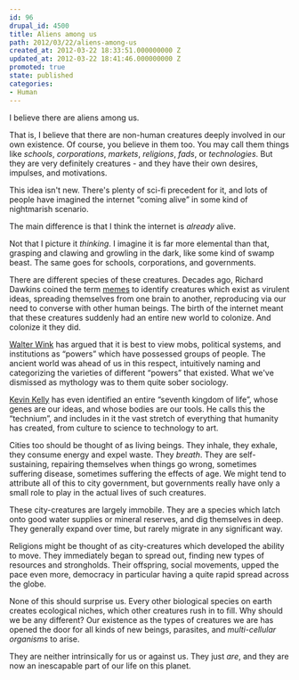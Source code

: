 ```yaml
---
id: 96
drupal_id: 4500
title: Aliens among us
path: 2012/03/22/aliens-among-us
created_at: 2012-03-22 18:33:51.000000000 Z
updated_at: 2012-03-22 18:41:46.000000000 Z
promoted: true
state: published
categories:
- Human
---
```

I believe there are aliens among us.

That is, I believe that there are non-human creatures deeply involved in our own existence. Of course, you believe in them too. You may call them things like *schools*, *corporations*, *markets*, *religions*, *fads*, or *technologies*. But they are very definitely creatures - and they have their own desires, impulses, and motivations.

This idea isn't new. There's plenty of sci-fi precedent for it, and lots of people have imagined the internet “coming alive” in some kind of nightmarish scenario. 

The main difference is that I think the internet is *already* alive.

Not that I picture it *thinking*. I imagine it is far more elemental than that, grasping and clawing and growling in the dark, like some kind of swamp beast. The same goes for schools, corporations, and governments.

There are different species of these creatures. Decades ago, Richard Dawkins coined the term [memes](http://en.wikipedia.org/wiki/Meme) to identify creatures which exist as virulent ideas, spreading themselves from one brain to another, reproducing via our need to converse with other human beings. The birth of the internet meant that these creatures suddenly had an entire new world to colonize. And colonize it they did.

[Walter Wink](http://en.wikipedia.org/wiki/Walter_Wink) has argued that it is best to view mobs, political systems, and institutions as “powers” which have possessed groups of people. The ancient world was ahead of us in this respect, intuitively naming and categorizing the varieties of different “powers” that existed. What we've dismissed as mythology was to them quite sober sociology.

[Kevin Kelly](http://kk.org) has even identified an entire “seventh kingdom of life”, whose genes are our ideas, and whose bodies are our tools. He calls this the “technium”, and includes in it the vast stretch of everything that humanity has created, from culture to science to technology to art.

Cities too should be thought of as living beings. They inhale, they exhale, they consume energy and expel waste. They *breath*. They are self-sustaining, repairing themselves when things go wrong, sometimes suffering disease, sometimes suffering the effects of age. We might tend to attribute all of this to city government, but governments really have only a small role to play in the actual lives of such creatures.

These city-creatures are largely immobile. They are a species which latch onto good water supplies or mineral reserves, and dig themselves in deep. They generally expand over time, but rarely migrate in any significant way.

Religions might be thought of as city-creatures which developed the ability to move. They immediately began to spread out, finding new types of resources and strongholds. Their offspring, social movements, upped the pace even more, democracy in particular having a quite rapid spread across the globe.

None of this should surprise us. Every other biological species on earth creates ecological niches, which other creatures rush in to fill. Why should we be any different? Our existence as the types of creatures we are has opened the door for all kinds of new beings, parasites, and *multi-cellular organisms* to arise.

They are neither intrinsically for us or against us. They just *are*, and they are now an inescapable part of our life on this planet.
